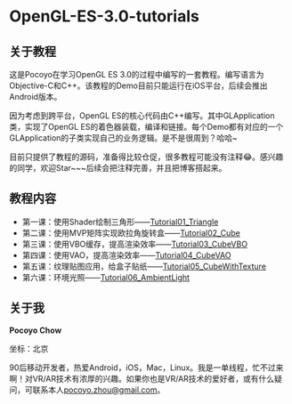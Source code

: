 # OpenGL-ES-3.0-tutorials
## 关于教程
这是Pocoyo在学习OpenGL ES 3.0的过程中编写的一套教程。编写语言为Objective-C和C++。该教程的Demo目前只能运行在iOS平台，后续会推出Android版本。

因为考虑到跨平台，OpenGL ES的核心代码由C++编写。其中GLApplication类，实现了OpenGL ES的着色器装载，编译和链接。每个Demo都有对应的一个GLApplication的子类实现自己的业务逻辑。是不是很周到？哈哈~

目前只提供了教程的源码，准备得比较仓促，很多教程可能没有注释😂。感兴趣的同学，欢迎Star~~~后续会把注释完善，并且把博客搭起来。

## 教程内容
* 第一课：使用Shader绘制三角形——[Tutorial01_Triangle](https://github.com/PocoyoChow/OpenGL-ES-3.0-tutorials/tree/master/Tutorial01_Triangle)
* 第二课：使用MVP矩阵实现欧拉角旋转盒——[Tutorial02_Cube](https://github.com/PocoyoChow/OpenGL-ES-3.0-tutorials/tree/master/Tutorial02_Cube)
* 第三课：使用VBO缓存，提高渲染效率——[Tutorial03_CubeVBO](https://github.com/PocoyoChow/OpenGL-ES-3.0-tutorials/tree/master/Tutorial03_CubeVBO)
* 第四课：使用VAO，提高渲染效率——[Tutorial04_CubeVAO](https://github.com/PocoyoChow/OpenGL-ES-3.0-tutorials/tree/master/Tutorial04_CubeVAO)
* 第五课：纹理贴图应用，给盒子贴纸——[Tutorial05_CubeWithTexture](https://github.com/PocoyoChow/OpenGL-ES-3.0-tutorials/tree/master/Tutorial05_CubeWithTexture)
* 第六课：环境光照——[Tutorial06_AmbientLight](https://github.com/PocoyoChow/OpenGL-ES-3.0-tutorials/tree/master/Tutorial06_AmbientLight)

## 关于我
**Pocoyo Chow**

坐标：北京

90后移动开发者，热爱Android，iOS，Mac，Linux。我是一单线程，忙不过来啊！对VR/AR技术有浓厚的兴趣。如果你也是VR/AR技术的爱好者，或有什么疑问，可联系本人<pocoyo.zhou@gmail.com>。